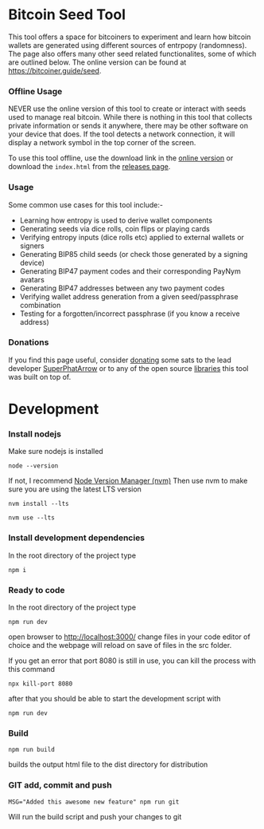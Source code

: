 # Bitcoin Seed Tool

This tool offers a space for bitcoiners to experiment and learn how bitcoin wallets are generated using different sources of entrpopy (randomness). The page also offers many other seed related functionalites, some of which are outlined below. The online version can be found at https://bitcoiner.guide/seed.

### Offline Usage

NEVER use the online version of this tool to create or interact with seeds used to manage real bitcoin. While there is nothing in this tool that collects private information or sends it anywhere, there may be other software on your device that does. If the tool detects a network connection, it will display a network symbol in the top corner of the screen. 

To use this tool offline, use the download link in the [online version](https://bitcoiner.guide/seed) or download the `index.html` from the [releases page](https://github.com/BitcoinQnA/seedtool/releases).

### Usage

Some common use cases for this tool include:-

- Learning how entropy is used to derive wallet components
- Generating seeds via dice rolls, coin flips or playing cards
- Verifying entropy inputs (dice rolls etc) applied to external wallets or signers
- Generating BIP85 child seeds (or check those generated by a signing device)
- Generating BIP47 payment codes and their corresponding PayNym avatars
- Generating BIP47 addresses between any two payment codes
- Verifying wallet address generation from a given seed/passphrase combination
- Testing for a forgotten/incorrect passphrase (if you know a receive address)


### Donations

If you find this page useful, consider [donating](https://paynym.is/+purplefire896) some sats to the lead developer [SuperPhatArrow](https://github.com/SuperPhatArrow) or to any of the open source [libraries](https://bitcoiner.guide/seed/#libraries) this tool was built on top of.

# Development

### Install nodejs
Make sure nodejs is installed
```
node --version
```
If not, I recommend [Node Version Manager (nvm)](https://github.com/nvm-sh/nvm#readme)
Then use nvm to make sure you are using the latest LTS version
```
nvm install --lts
```

```
nvm use --lts
```

### Install development dependencies
In the root directory of the project type
```
npm i
```

### Ready to code
In the root directory of the project type
```
npm run dev
```
open browser to [http://localhost:3000/](http://localhost:3000/)
change files in your code editor of choice and the webpage will reload on save of files in the src folder.

If you get an error that port 8080 is still in use, you can kill the process with this command
```
npx kill-port 8080
```
after that you should be able to start the development script with
```
npm run dev
```

### Build
```
npm run build
```
builds the output html file to the dist directory for distribution

### GIT add, commit and push
```
MSG="Added this awesome new feature" npm run git
```
Will run the build script and push your changes to git

